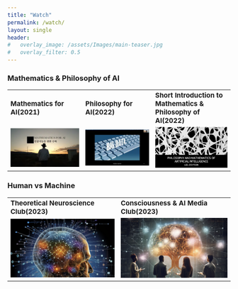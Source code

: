 ```yaml
---
title: "Watch"
permalink: /watch/
layout: single
header:
#   overlay_image: /assets/Images/main-teaser.jpg
#   overlay_filter: 0.5
---
```


### Mathematics & Philosophy of AI

<table>
 <tr>
    <td><b style="font-size:15px">Mathematics for AI(2021)</b></td>
    <td><b style="font-size:15px">Philosophy for AI(2022)</b></td>
    <td><b style="font-size:15px">Short Introduction to Mathematics & Philosophy of AI(2022)</b></td>
 </tr>
 <tr>
    <td><a href="https://youtube.com/playlist?list=PLfWS6_PaCSutSAC7Vu8VHS2uc594cQigv&si=PUY67hIfze3kvEeO"><img src="/assets/images/MAI.png" alt="MAI" style="width:400px;"></a></td>
    <td><a href="https://youtube.com/playlist?list=PLfWS6_PaCSusXxpOxUSs6ONTln3pHWALy&si=xhr-Y8JY3Y6_xmuw"><img src="/assets/images/PAI.png" alt="PAI" style="width:400px;"></a></td>
    <td><a href="https://drive.google.com/file/d/1P1k_OxZnhOZCkHcNpULLXdLxn_iVlUZR/view?usp=sharing"><img src="/assets/images/MPAI.png" alt="PMAI" style="width:400px;"></a></td>
 </tr>
</table>

### Human vs Machine

<table>
 <tr>
    <td><b style="font-size:15px">Theoretical Neuroscience Club(2023)</b></td>
    <td><b style="font-size:15px">Consciousness & AI Media Club(2023)</b></td>
 </tr>
 <tr>
    <td><a href="https://youtube.com/playlist?list=PLBan6Afp0tlTxmfm83MkMnW1vOt1k3Ic2&si=nxtGxp3m5ZXzfkKn"><img src="/assets/images/AIF.png" alt="MAI" style="width:400px;"></a></td>
    <td><a href="https://youtube.com/playlist?list=PLBan6Afp0tlTPZ_bE8VyHzyCy4EVRFv4b&si=Azf6sgAu3-oAnZKS"><img src="/assets/images/Book Club.png" alt="PAI" style="width:400px;"></a></td>
 </tr>
</table>
